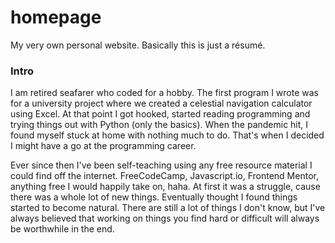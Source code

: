 # homepage
My very own personal website. Basically this is just a résumé.

### Intro

I am retired seafarer who coded for a hobby. The first program I wrote was for a university project where we created a celestial navigation calculator using Excel. At that point I got hooked, started reading programming and trying things out with Python (only the basics). When the pandemic hit, I found myself stuck at home with nothing much to do. That's when I decided I might have a go at the programming career.

Ever since then I've been self-teaching using any free resource material I could find off the internet. FreeCodeCamp, Javascript.io, Frontend Mentor, anything free I would happily take on, haha. At first it was a struggle, cause there was a whole lot of new things. Eventually thought I found things started to become natural. There are still a lot of things I don't know, but I've always believed that working on things you find hard or difficult will always be worthwhile in the end.
